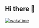 ## Hi there 👋

[![wakatime](https://wakatime.com/badge/user/dhronz.svg)](https://wakatime.com/@dhronz)
